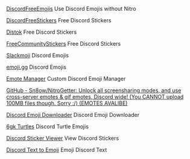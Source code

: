 
[DiscordFreeEmojis](https://github.com/An00nymushun/DiscordFreeEmojis)
Use Discord Emojis without Nitro

[DiscordFreeStickers](https://github.com/An00nymushun/DiscordFreeStickers)
Free Discord Stickers

[Distok](http://distok.top/stickers/)
Free Discord Stickers

[FreeCommunityStickers](https://github.com/discord-stickers/FreeCommunityStickers)
Free Discord Stickers

[Slackmoji](https://github.com/seanprashad/slackmoji)
Discord Emojis

[emoji.gg](https://emoji.gg/)
Discord Emojis

[Emote Manager](https://github.com/EmoteBot/EmoteManager)
Custom Discord Emoji Manager

[GitHub - Sn8ow/NitroGetter: Unlock all screensharing modes, and use cross-server emotes & gif emotes, Discord wide! (You CANNOT upload 100MB files though. Sorry :/) (EMOTES AVALIBE)](https://github.com/Sn8ow/NitroGetter)

[Discord Emoji Downloader](https://thatiemsz.github.io/Discord-Emoji-Downloader/)
Discord Emoji Downloader

[6gk Turtles](https://github.com/6gk/turtles)
Discord Turtle Emojis

[Discord Sticker Viewer](https://sticker-view.vercel.app/)
View Discord Stickers

[Discord Text to Emoji](https://jtprince.com/discord/)
Emoji Discord Text
